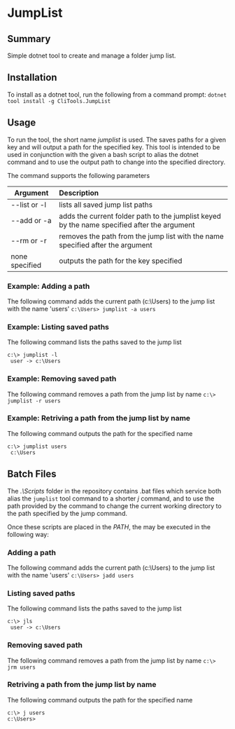 # JumpList

## Summary
Simple dotnet tool to create and manage a folder jump list.

## Installation
To install as a dotnet tool, run the following from a command prompt: `dotnet tool install -g CliTools.JumpList`

## Usage
To run the tool, the short name _jumplist_ is used. The saves paths for a given key and will output a path for the specified key. This tool is intended to be used in conjunction with the given a bash script to alias the dotnet command and to use the output path to change into the specified directory.

The command supports the following parameters

| Argument        | Description |
| ------------- |:-------------|
| --list or -l        | lists all saved jump list paths |
| --add or -a        | adds the current folder path to the jumplist keyed by the name specified after the argument |
| --rm or -r        | removes the path from the jump list with the name specified after the argument |
| none specified        | outputs the path for the key specified|

### Example: Adding a path
The following command adds the current path (c:\Users) to the jump list with the name 'users'
`c:\Users> jumplist -a users`

### Example: Listing saved paths
The following command lists the paths saved to the jump list
```
c:\> jumplist -l
 user -> c:\Users
```
### Example: Removing saved path
The following command removes a path from the jump list by name
`c:\> jumplist -r users`

### Example: Retriving a path from the jump list by name
The following command outputs the path for the specified name
```
c:\> jumplist users
 c:\Users
```

## Batch Files
The _.\Scripts_ folder in the repository contains .bat files which service both alias the `jumplist` tool command to a shorter _j_ command, and to use the path provided by the command to change the current working directory to the path specified by the jump command.

Once these scripts are placed in the *PATH*, the may be executed in the following way:

### Adding a path
The following command adds the current path (c:\Users) to the jump list with the name 'users'
`c:\Users> jadd users`

### Listing saved paths
The following command lists the paths saved to the jump list
```
c:\> jls
 user -> c:\Users
```
### Removing saved path
The following command removes a path from the jump list by name
`c:\> jrm users`

### Retriving a path from the jump list by name
The following command outputs the path for the specified name
```
c:\> j users
c:\Users> 
```
